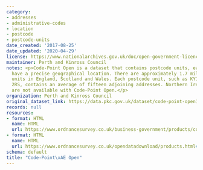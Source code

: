 ```yaml
---
category:
- addresses
- administrative-codes
- location
- postcode
- postcode-units
date_created: '2017-08-25'
date_updated: '2020-04-29'
license: https://www.nationalarchives.gov.uk/doc/open-government-licence/version/3/
maintainer: Perth and Kinross Council
notes: <p>Code-Point Open is a dataset that contains postcode units, each of which
  have a precise geographical location. There are approximately 1.7 million postcode
  units in England, Scotland and Wales. Each postcode unit, such as KY12 8UP or PO14
  2RS, contains an average of fifteen adjoining addresses. Northern Ireland postcodes
  are not available with Code-Point Open.</p>
organization: Perth and Kinross Council
original_dataset_link: https://data.pkc.gov.uk/dataset/code-point-open1
records: null
resources:
- format: HTML
  name: HTML
  url: https://www.ordnancesurvey.co.uk/business-government/products/code-point-open
- format: HTML
  name: HTML
  url: https://www.ordnancesurvey.co.uk/opendatadownload/products.html#CODEPO
schema: default
title: "Code-Point\xAE Open"
---
```


